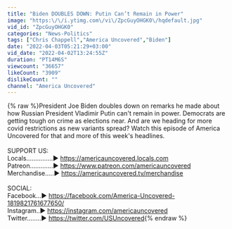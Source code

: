 ```yaml
---
title: "Biden DOUBLES DOWN: Putin Can’t Remain in Power"
image: "https:\/\/i.ytimg.com\/vi\/ZpcGuyOHGK0\/hqdefault.jpg"
vid_id: "ZpcGuyOHGK0"
categories: "News-Politics"
tags: ["Chris Chappell","America Uncovered","Biden"]
date: "2022-04-03T05:21:29+03:00"
vid_date: "2022-04-02T13:24:55Z"
duration: "PT14M6S"
viewcount: "36657"
likeCount: "3909"
dislikeCount: ""
channel: "America Uncovered"
---
```

{% raw %}President Joe Biden doubles down on remarks he made about how Russian President Vladimir Putin can't remain in power. Democrats are getting tough on crime as elections near. And are we heading for more covid restrictions as new variants spread? Watch this episode of America Uncovered for that and more of this week's headlines. <br /><br />SUPPORT US: <br />Locals...............►  <a rel="nofollow" target="blank" href="https://americauncovered.locals.com">https://americauncovered.locals.com</a><br />Patreon.............► <a rel="nofollow" target="blank" href="https://www.patreon.com/americauncovered">https://www.patreon.com/americauncovered</a><br />Merchandise.....► <a rel="nofollow" target="blank" href="https://americauncovered.tv/merchandise">https://americauncovered.tv/merchandise</a><br /><br />SOCIAL:<br />Facebook...► <a rel="nofollow" target="blank" href="https://facebook.com/America-Uncovered-1819821761677650/">https://facebook.com/America-Uncovered-1819821761677650/</a><br />Instagram..► <a rel="nofollow" target="blank" href="https://instagram.com/americauncovered">https://instagram.com/americauncovered</a><br />Twitter........► <a rel="nofollow" target="blank" href="https://twitter.com/USUncovered">https://twitter.com/USUncovered</a>{% endraw %}
